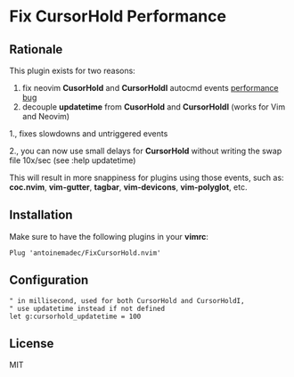Fix CursorHold Performance
=================================

Rationale
---------

This plugin exists for two reasons:
  1. fix neovim **CusorHold** and **CursorHoldI** autocmd events [performance bug][issue]
  2. decouple **updatetime** from **CusorHold** and **CursorHoldI** (works for Vim and Neovim)

1., fixes slowdowns and untriggered events

2., you can now use small delays for **CursorHold** without writing the swap file 10x/sec (see :help updatetime)

This will result in more snappiness for plugins using those events, such as:
**coc.nvim**, **vim-gutter**, **tagbar**, **vim-devicons**, **vim-polyglot**, etc.

Installation
---------

Make sure to have the following plugins in your **vimrc**:
```vim
Plug 'antoinemadec/FixCursorHold.nvim'
```
Configuration
---------

```vim
" in millisecond, used for both CursorHold and CursorHoldI,
" use updatetime instead if not defined
let g:cursorhold_updatetime = 100
```

License
-------

MIT

[issue]: https://github.com/neovim/neovim/issues/12587
